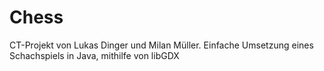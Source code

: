 # Chess
CT-Projekt von Lukas Dinger und Milan Müller.
Einfache Umsetzung eines Schachspiels in Java, mithilfe von libGDX
